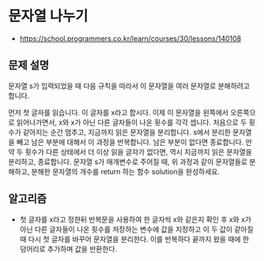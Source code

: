# 문자열 나누기
   - https://school.programmers.co.kr/learn/courses/30/lessons/140108

## 문제 설명
  문자열 s가 입력되었을 때 다음 규칙을 따라서 이 문자열을 여러 문자열로 분해하려고 합니다.

먼저 첫 글자를 읽습니다. 이 글자를 x라고 합시다.
이제 이 문자열을 왼쪽에서 오른쪽으로 읽어나가면서, x와 x가 아닌 다른 글자들이 나온 횟수를 각각 셉니다. 처음으로 두 횟수가 같아지는 순간 멈추고, 지금까지 읽은 문자열을 분리합니다.
s에서 분리한 문자열을 빼고 남은 부분에 대해서 이 과정을 반복합니다. 남은 부분이 없다면 종료합니다.
만약 두 횟수가 다른 상태에서 더 이상 읽을 글자가 없다면, 역시 지금까지 읽은 문자열을 분리하고, 종료합니다.
문자열 s가 매개변수로 주어질 때, 위 과정과 같이 문자열들로 분해하고, 분해한 문자열의 개수를 return 하는 함수 solution을 완성하세요.

## 알고리즘
   - 첫 글자를 x라고 정한뒤 반복문을 사용하여 한 글자씩 x와 같은지 확인 후 x와 x가 아닌 다른 글자들이 나온 횟수를 저장하는 변수에 값을 지정하고 이 두 값이 같아질 때 다시 첫 글자를 바꾸어 문자열을 분리한다. 이를 반복하다 끝까지 왔을 때에 한 덩어리로 추가하며 값을 반환한다.